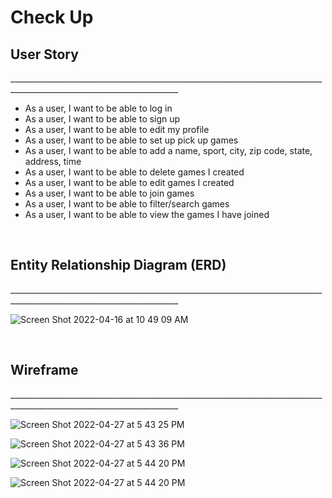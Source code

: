 # Check Up

<h2>User Story</h2>
________________________________________________________________________________________________________________________
<ul>
  <li>As a user, I want to be able to log in</li>
  <li>As a user, I want to be able to sign up</li>
  <li>As a user, I want to be able to edit my profile</li>
  <li>As a user, I want to be able to set up pick up games</li>
  <li>As a user, I want to be able to add a name, sport, city, zip code, state, address, time</li>
  <li>As a user, I want to be able to delete games I created</li>
  <li>As a user, I want to be able to edit games I created</li>
  <li>As a user, I want to be able to join games</li>
  <li>As a user, I want to be able to filter/search games</li>
  <li>As a user, I want to be able to view the games I have joined</li>
</ul>

<br>

<h2>Entity Relationship Diagram (ERD)</h2>
________________________________________________________________________________________________________________________
<br>

![Screen Shot 2022-04-16 at 10 49 09 AM](https://user-images.githubusercontent.com/45646831/163681783-8cf34f79-5139-4ccb-9518-80edaad3e4e0.png)

<br>

<h2>Wireframe</h2>
________________________________________________________________________________________________________________________
<br>

![Screen Shot 2022-04-27 at 5 43 25 PM](https://user-images.githubusercontent.com/45646831/165643778-5c358a96-f478-46c7-adfa-e71de6d7e341.png)

![Screen Shot 2022-04-27 at 5 43 36 PM](https://user-images.githubusercontent.com/45646831/165643784-7638af86-9638-4fad-add0-2ad53b07164c.png)

![Screen Shot 2022-04-27 at 5 44 20 PM](https://user-images.githubusercontent.com/45646831/165643790-add55c96-91ee-40a8-8bc7-3264fbcb1e88.png)

![Screen Shot 2022-04-27 at 5 44 20 PM](https://user-images.githubusercontent.com/45646831/165643810-aec39808-c8ab-4b62-badf-5276a9428146.png)

